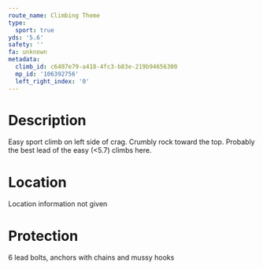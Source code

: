 ```yaml
---
route_name: Climbing Theme
type:
  sport: true
yds: '5.6'
safety: ''
fa: unknown
metadata:
  climb_id: c6407e79-a418-4fc3-b83e-219b94656300
  mp_id: '106392756'
  left_right_index: '0'
---
```

# Description
Easy sport climb on left side of crag. Crumbly rock toward the top. Probably the best lead of the easy (<5.7) climbs here.

# Location
Location information not given

# Protection
6 lead bolts, anchors with chains and mussy hooks
